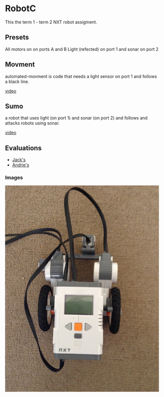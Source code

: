 # RobotC
This the term 1 - term 2 NXT robot assigment.

## Presets
All motors on on ports A and B
Light (refected) on port 1 and sonar on port 2


## Movment
automated-movment is code that needs a light sensor on port 1 and follows a black line.

[video](https://github.com/GitOffMyLAN/RobotC/blob/master/movment.mp4)
## Sumo
a robot that uses light (on port 1) and sonar (on port 2) and follows and attacks robots using sonar.

[video](https://github.com/GitOffMyLAN/RobotC/blob/master/sumo.mp4)

## Evaluations
* [Jack's](https://github.com/GitOffMyLAN/RobotC/blob/master/jack's%20evaluation.md)
* [Andrie's](https://github.com/GitOffMyLAN/RobotC/blob/master/andries%20evaluation.md)

### Images
![Images](https://github.com/GitOffMyLAN/RobotC/blob/master/img/IMG_0126.JPG)
